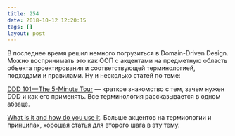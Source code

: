 ```yaml
---
title: 254
date: 2018-10-12 12:20:15
tags: []
layout: post
---
```


В последнее время решил немного погрузиться в Domain-Driven Design. Можно воспринимать это как ООП с акцентами на предметную область объекта проектирования и соответствующей терминологией, подходами и правилами. Ну и несколько статей по теме:

[DDD 101 — The 5-Minute Tour](https://medium.com/the-coding-matrix/ddd-101-the-5-minute-tour-7a3037cf53b8) — краткое знакомство с тем, зачем нужен DDD и как его применять. Все терминология рассказывается в одном абзаце.

[What is it and how do you use it](https://airbrake.io/blog/software-design/domain-driven-design). Больше акцентов на термиологии и принципах, хорошая статья для второго шага в эту тему.
